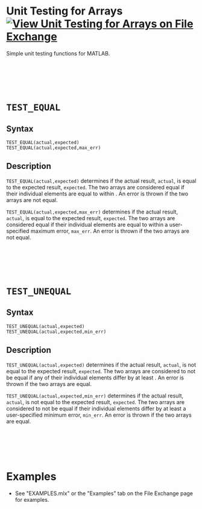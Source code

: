 # Unit Testing for Arrays [![View Unit Testing for Arrays on File Exchange](https://www.mathworks.com/matlabcentral/images/matlab-file-exchange.svg)](https://www.mathworks.com/matlabcentral/fileexchange/103095-unit-testing-for-arrays)
Simple unit testing functions for MATLAB.

<br/><br/> 
<br/><br/> 

# `TEST_EQUAL`

## Syntax

`TEST_EQUAL(actual,expected)`\
`TEST_EQUAL(actual,expected,max_err)`


## Description

`TEST_EQUAL(actual,expected)` determines if the actual result, `actual`, is equal to the expected result, `expected`. The two arrays are considered equal if their individual elements are equal to within <img src="https://latex.codecogs.com/svg.latex?\inline&space;10^{-15}" title=""/>. An error is thrown if the two arrays are not equal.

`TEST_EQUAL(actual,expected,max_err)` determines if the actual result, `actual`, is equal to the expected result, `expected`. The two arrays are considered equal if their individual elements are equal to within a user-specified maximum error, `max_err`. An error is thrown if the two arrays are not equal.

<br/><br/> 
<br/><br/> 


# `TEST_UNEQUAL`

## Syntax

`TEST_UNEQUAL(actual,expected)`\
`TEST_UNEQUAL(actual,expected,min_err)`


## Description

`TEST_UNEQUAL(actual,expected)` determines if the actual result, `actual`, is not equal to the expected result, `expected`. The two arrays are considered to not be equal if any of their individual elements differ by at least <img src="https://latex.codecogs.com/svg.latex?\inline&space;10^{-15}" title=""/>. An error is thrown if the two arrays are equal.

`TEST_UNEQUAL(actual,expected,min_err)` determines if the actual result, `actual`, is not equal to the expected result, `expected`. The two arrays are considered to not be equal if their individual elements differ by at least a user-specified minimum error, `min_err`. An error is thrown if the two arrays are equal.

<br/><br/> 
<br/><br/> 

# Examples

   -  See "EXAMPLES.mlx" or the "Examples" tab on the File Exchange page for examples.
